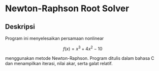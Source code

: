 # Newton-Raphson Root Solver


## Deskripsi
Program ini menyelesaikan persamaan nonlinear

$$ 
f(x) = x^3 + 4x^2 - 10 
$$ 

menggunakan metode Newton-Raphson. Program ditulis dalam bahasa C dan menampilkan iterasi, nilai akar, serta galat relatif.


